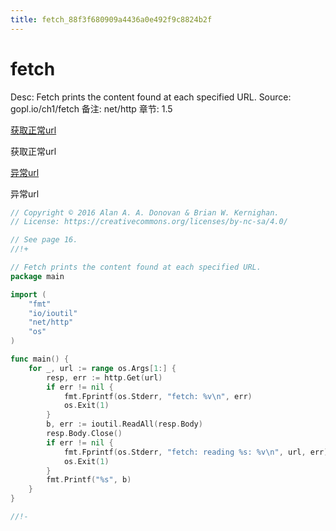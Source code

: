 ```yaml
---
title: fetch_88f3f680909a4436a0e492f9c8824b2f
---
```


# fetch

Desc: Fetch prints the content found at each specified URL.
Source: gopl.io/ch1/fetch
备注: net/http
章节: 1.5

[获取正常url](fetch%2088f3f680909a4436a0e492f9c8824b2f/untitled)

获取正常url

[异常url](fetch%2088f3f680909a4436a0e492f9c8824b2f/untitled%201)

异常url

```go
// Copyright © 2016 Alan A. A. Donovan & Brian W. Kernighan.
// License: https://creativecommons.org/licenses/by-nc-sa/4.0/

// See page 16.
//!+

// Fetch prints the content found at each specified URL.
package main

import (
	"fmt"
	"io/ioutil"
	"net/http"
	"os"
)

func main() {
	for _, url := range os.Args[1:] {
		resp, err := http.Get(url)
		if err != nil {
			fmt.Fprintf(os.Stderr, "fetch: %v\n", err)
			os.Exit(1)
		}
		b, err := ioutil.ReadAll(resp.Body)
		resp.Body.Close()
		if err != nil {
			fmt.Fprintf(os.Stderr, "fetch: reading %s: %v\n", url, err)
			os.Exit(1)
		}
		fmt.Printf("%s", b)
	}
}

//!-
```